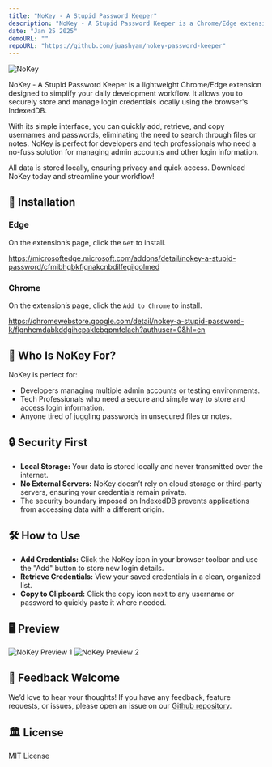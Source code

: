 ```yaml
---
title: "NoKey - A Stupid Password Keeper"
description: "NoKey - A Stupid Password Keeper is a Chrome/Edge extension to display records from a JSON file."
date: "Jan 25 2025"
demoURL: ""
repoURL: "https://github.com/juashyam/nokey-password-keeper"
---
```


![NoKey](/nokey.png)

NoKey - A Stupid Password Keeper is a lightweight Chrome/Edge extension designed to simplify your daily development workflow. It allows you to securely store and manage login credentials locally using the browser's IndexedDB.

With its simple interface, you can quickly add, retrieve, and copy usernames and passwords, eliminating the need to search through files or notes. NoKey is perfect for developers and tech professionals who need a no-fuss solution for managing admin accounts and other login information.

All data is stored locally, ensuring privacy and quick access. Download NoKey today and streamline your workflow!

## 🚀 Installation

### Edge

On the extension’s page, click the `Get` to install.

https://microsoftedge.microsoft.com/addons/detail/nokey-a-stupid-password/cfmibhgbkfignakcnbdilfegilgolmed

### Chrome

On the extension’s page, click the `Add to Chrome` to install.

https://chromewebstore.google.com/detail/nokey-a-stupid-password-k/flgnhemdabkddgihcpaklcbgpmfelaeh?authuser=0&hl=en

## 🎯 Who Is NoKey For?
NoKey is perfect for:

- Developers managing multiple admin accounts or testing environments.
- Tech Professionals who need a secure and simple way to store and access login information.
- Anyone tired of juggling passwords in unsecured files or notes.

## 🔒 Security First

- **Local Storage:** Your data is stored locally and never transmitted over the internet.
- **No External Servers:** NoKey doesn’t rely on cloud storage or third-party servers, ensuring your credentials remain private.
- The security boundary imposed on IndexedDB prevents applications from accessing data with a different origin.

## 🛠️ How to Use

- **Add Credentials:** Click the NoKey icon in your browser toolbar and use the "Add" button to store new login details.
- **Retrieve Credentials:** View your saved credentials in a clean, organized list.
- **Copy to Clipboard:** Click the copy icon next to any username or password to quickly paste it where needed.

## 🖥 Preview
![NoKey Preview 1](/nokey_preview_1.png)
![NoKey Preview 2](/nokey_preview_2.png)

## 💬 Feedback Welcome

We’d love to hear your thoughts! If you have any feedback, feature requests, or issues, please open an issue on our [Github repository](https://github.com/juashyam/nokey-password-keeper).

## 🏛️ License

MIT License
